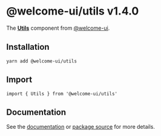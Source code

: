 # @welcome-ui/utils v1.4.0
  
The **[Utils](http://welcome-ui.com/components/utils)** component from [@welcome-ui](http://welcome-ui.com).

## Installation

    yarn add @welcome-ui/utils

## Import

    import { Utils } from '@welcome-ui/utils'

## Documentation

See the [documentation](http://welcome-ui.com/components/utils) or [package source](https://github.com/WTTJ/welcome-ui/tree/v1.4.0/packages/Utils) for more details.
